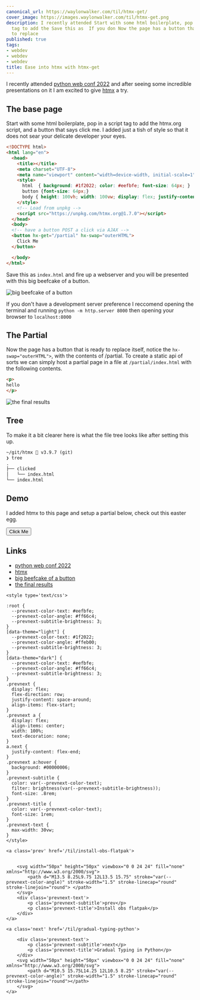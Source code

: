 ```yaml
---
canonical_url: https://waylonwalker.com/til/htmx-get/
cover_image: https://images.waylonwalker.com/til/htmx-get.png
description: I recently attended Start with some html boilerplate, pop in a script
  tag to add the Save this as  If you don Now the page has a button that is ready
  to replace
published: true
tags:
- webdev
- webdev
- webdev
title: Ease into htmx with htmx-get
---
```


I recently attended [python web conf 2022](https://2022.pythonwebconf.com/) and after seeing some incredible presentations on it I am excited to give [htmx](https://htmx.org/) a try.

## The base page

Start with some html boilerplate, pop in a script tag to add the htmx.org script, and a button that says click me.  I added just a tish of style so that it does not sear your delicate developer your eyes.

```html
<!DOCTYPE html>
<html lang="en">
  <head>
    <title></title>
    <meta charset="UTF-8">
    <meta name="viewport" content="width=device-width, initial-scale=1">
    <style>
      html  { background: #1f2022; color: #eefbfe; font-size: 64px; }
      button {font-size: 64px;}
      body { height: 100vh; width: 100vw; display: flex; justify-content: center; align-items:center; }
    </style>
    <!-- Load from unpkg -->
    <script src="https://unpkg.com/htmx.org@1.7.0"></script>
  </head>
  <body>
  <!-- have a button POST a click via AJAX -->
  <button hx-get="/partial" hx-swap="outerHTML">
    Click Me
  </button>

  </body>
</html>
```

Save this as `index.html` and fire up a webserver and you will be presented with this big beefcake of a button.

![big beefcake of a button](https://images.waylonwalker.com/htmx-get-til-click-me.png)

If you don't have a development server preference I reccomend opening the terminal and running `python -m http.server 8000` then opening your browser to `localhost:8000`

## The Partial

Now the page has a button that is ready to replace itself, notice the
`hx-swap="outerHTML">`, with the contents of /partial. To create a
static api of sorts we can simply host a partial page in a file at
`/partial/index.html` with the following contents.

```html
<p>
hello
</p>
```

![the final results](https://images.waylonwalker.com/htmx-get-til-hello.png)

<script src="https://unpkg.com/htmx.org@1.7.0"></script>

## Tree

To make it a bit clearer here is what the file tree looks like after setting this up.

```txt
~/git/htmx  v3.9.7 (git)
❯ tree
.
├── clicked
│   └── index.html
└── index.html
```

## Demo

I added htmx to this page and setup a partial below, check out this easter egg.

<button hx-get="./partial" hx-swap="outerHTML">
    Click Me
</button>


## Links

* [python web conf 2022](https://2022.pythonwebconf.com/)
* [htmx](https://htmx.org/)
* [big beefcake of a button](https://images.waylonwalker.com/htmx-get-til-click-me.png)
* [the final results](https://images.waylonwalker.com/htmx-get-til-hello.png)
<div class='prevnext'>

    <style type='text/css'>

    :root {
      --prevnext-color-text: #eefbfe;
      --prevnext-color-angle: #ff66c4;
      --prevnext-subtitle-brightness: 3;
    }
    [data-theme="light"] {
      --prevnext-color-text: #1f2022;
      --prevnext-color-angle: #ffeb00;
      --prevnext-subtitle-brightness: 3;
    }
    [data-theme="dark"] {
      --prevnext-color-text: #eefbfe;
      --prevnext-color-angle: #ff66c4;
      --prevnext-subtitle-brightness: 3;
    }
    .prevnext {
      display: flex;
      flex-direction: row;
      justify-content: space-around;
      align-items: flex-start;
    }
    .prevnext a {
      display: flex;
      align-items: center;
      width: 100%;
      text-decoration: none;
    }
    a.next {
      justify-content: flex-end;
    }
    .prevnext a:hover {
      background: #00000006;
    }
    .prevnext-subtitle {
      color: var(--prevnext-color-text);
      filter: brightness(var(--prevnext-subtitle-brightness));
      font-size: .8rem;
    }
    .prevnext-title {
      color: var(--prevnext-color-text);
      font-size: 1rem;
    }
    .prevnext-text {
      max-width: 30vw;
    }
    </style>
    
    <a class='prev' href='/til/install-obs-flatpak'>
    

        <svg width="50px" height="50px" viewbox="0 0 24 24" fill="none" xmlns="http://www.w3.org/2000/svg">
            <path d="M13.5 8.25L9.75 12L13.5 15.75" stroke="var(--prevnext-color-angle)" stroke-width="1.5" stroke-linecap="round" stroke-linejoin="round"> </path>
        </svg>
        <div class='prevnext-text'>
            <p class='prevnext-subtitle'>prev</p>
            <p class='prevnext-title'>Install obs flatpak</p>
        </div>
    </a>
    
    <a class='next' href='/til/gradual-typing-python'>
    
        <div class='prevnext-text'>
            <p class='prevnext-subtitle'>next</p>
            <p class='prevnext-title'>Gradual Typing in Python</p>
        </div>
        <svg width="50px" height="50px" viewbox="0 0 24 24" fill="none" xmlns="http://www.w3.org/2000/svg">
            <path d="M10.5 15.75L14.25 12L10.5 8.25" stroke="var(--prevnext-color-angle)" stroke-width="1.5" stroke-linecap="round" stroke-linejoin="round"></path>
        </svg>
    </a>
  </div>